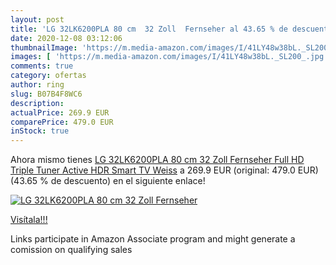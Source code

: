 ```yaml
---
layout: post
title: 'LG 32LK6200PLA 80 cm  32 Zoll  Fernseher al 43.65 % de descuento'
date: 2020-12-08 03:12:06
thumbnailImage: 'https://m.media-amazon.com/images/I/41LY48w38bL._SL200_.jpg'
images: [ 'https://m.media-amazon.com/images/I/41LY48w38bL._SL200_.jpg' ]
comments: true
category: ofertas
author: ring
slug: B07B4F8WC6
description:
actualPrice: 269.9 EUR
comparePrice: 479.0 EUR
inStock: true
---
```


Ahora mismo tienes [LG 32LK6200PLA 80 cm  32 Zoll  Fernseher  Full HD  Triple Tuner  Active HDR  Smart TV  Weiss](https://www.amazon.de/dp/B07B4F8WC6/?tag=tolees0ca-21) a 269.9 EUR (original: 479.0 EUR) (43.65 %  de descuento) en el siguiente enlace!

[![LG 32LK6200PLA 80 cm  32 Zoll  Fernseher](https://m.media-amazon.com/images/I/41LY48w38bL._SL200_.jpg)](https://www.amazon.de/dp/B07B4F8WC6/?tag=tolees0ca-21)

[Visítala!!!](https://www.amazon.de/dp/B07B4F8WC6/?tag=tolees0ca-21)

Links participate in Amazon Associate program and might generate a comission on qualifying sales
